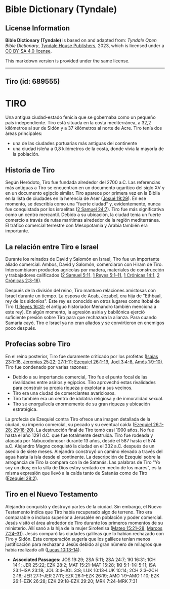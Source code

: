 # Bible Dictionary (Tyndale)

## License Information

**Bible Dictionary (Tyndale)** is based on and adapted from: _Tyndale Open Bible Dictionary_, [Tyndale House Publishers](https://tyndaleopenresources.com/), 2023, which is licensed under a [CC BY-SA 4.0 license](https://creativecommons.org/licenses/by-sa/4.0/legalcode.en).

This markdown version is provided under the same license.



--------------------------------

## Tiro (id: 689555)

TIRO
====

Una antigua ciudad\-estado fenicia que se gobernaba como un pequeño país independiente. Tiro está situada en la costa mediterránea, a 32,2 kilómetros al sur de Sidón y a 37 kilómetros al norte de Acre. Tiro tenía dos áreas principales:

* una de las ciudades portuarias más antiguas del continente
* una ciudad isleña a 0,8 kilómetros de la costa, donde vivía la mayoría de la población.

Historia de Tiro
----------------

Según Heródoto, Tiro fue fundada alrededor del 2700 a.C. Las referencias más antiguas a Tiro se encuentran en un documento ugarítico del siglo XV y en un documento egipcio similar. Tiro aparece por primera vez en la Biblia en la lista de ciudades en la herencia de Aser ([Josué 19:29](https://ref.ly/Josh19:29)). En ese momento, se describía como una "fuerte ciudad" y, evidentemente, nunca fue conquistada por los israelitas ([2 Samuel 24:7](https://ref.ly/2Sam24:7)). Tiro fue más significativa como un centro mercantil. Debido a su ubicación, la ciudad tenía un fuerte comercio a través de rutas marítimas alrededor de la región mediterránea. El tráfico comercial terrestre con Mesopotamia y Arabia también era importante.

La relación entre Tiro e Israel
-------------------------------

Durante los reinados de David y Salomón en Israel, Tiro fue un importante aliado comercial. Ambos, David y Salomón, comerciaron con Hiram de Tiro. Intercambiaron productos agrícolas por madera, materiales de construcción y trabajadores calificados ([2 Samuel 5:11,](https://ref.ly/2Sam5:11) [1 Reyes 5:1–11,](https://ref.ly/1Kgs5:1-1Kgs5:11) [1 Crónicas 14:1,](https://ref.ly/1Chr14:1) [2 Crónicas 2:3](https://ref.ly/2Chr2:3-2Chr2:16)[\-](https://ref.ly/1Kgs5:1-1Kgs5:11)[16](https://ref.ly/2Chr2:3-2Chr2:16)).

Después de la división del reino, Tiro mantuvo relaciones amistosas con Israel durante un tiempo. La esposa de Acab, Jezabel, era hija de "Ethbaal, rey de los sidonios". Este rey es conocido en otros lugares como Itobal de Tiro ([1 Reyes 16:31](https://ref.ly/1Kgs16:31); el antiguo historiador Menandro también menciona a este rey). En algún momento, la agresión asiria y babilónica ejerció suficiente presión sobre Tiro para que rechazara la alianza. Para cuando Samaria cayó, Tiro e Israel ya no eran aliados y se convirtieron en enemigos poco después.

Profecías sobre Tiro
--------------------

En el reino posterior, Tiro fue duramente criticado por los profetas ([Isaías 23:1–18,](https://ref.ly/Isa23:1-Isa23:18) [Jeremías 25:22](https://ref.ly/Jer25:22); [27:1](https://ref.ly/Jer27:1-Jer27:11)[\-](https://ref.ly/Isa23:1-Isa23:18)[11](https://ref.ly/Jer27:1-Jer27:11); [Ezequiel 26:1](https://ref.ly/Ezek26:1-Ezek26:19)[\-](https://ref.ly/Isa23:1-Isa23:18)[19,](https://ref.ly/Ezek26:1-Ezek26:19) [Joel 3:4](https://ref.ly/Joel3:4-Joel3:8)[\-](https://ref.ly/Isa23:1-Isa23:18)[8,](https://ref.ly/Joel3:4-Joel3:8) [Amós 1:9](https://ref.ly/Amos1:9-Amos1:10)[\-](https://ref.ly/Isa23:1-Isa23:18)[10](https://ref.ly/Amos1:9-Amos1:10)). Tiro fue condenado por varias razones:

* Debido a su importancia comercial, Tiro fue el punto focal de las rivalidades entre asirios y egipcios. Tiro aprovechó estas rivalidades para construir su propia riqueza y explotar a sus vecinos.
* Tiro era una ciudad de comerciantes avariciosos.
* Tiro también era un centro de idolatría religiosa y de inmoralidad sexual.
* Tiro se enorgullecía enormemente de su gran riqueza y ubicación estratégica.

La profecía de Ezequiel contra Tiro ofrece una imagen detallada de la ciudad, su imperio comercial, su pecado y su eventual caída ([Ezequiel 26:1](https://ref.ly/Ezek26:1-Ezek26:28)[\-](https://ref.ly/Isa23:1-Isa23:18)[28](https://ref.ly/Ezek26:1-Ezek26:28); [29:18](https://ref.ly/Ezek29:18-Ezek29:20)[\-](https://ref.ly/Isa23:1-Isa23:18)[20](https://ref.ly/Ezek29:18-Ezek29:20)). La destrucción final de Tiro tomó casi 1900 años. No fue hasta el año 1291 d.C. que fue totalmente destruida. Tiro fue rodeada y atacada por Nabucodonosor durante 13 años, desde el 587 hasta el 574 a.C. Alejandro Magno conquistó la ciudad en el 332 a.C. después de un asedio de siete meses. Alejandro construyó un camino elevado a través del agua hasta la isla desde el continente. La descripción de Ezequiel sobre la arrogancia de Tiro la compara con la de Satanás. Las palabras de Tiro "Yo soy un dios; en la silla de Dios estoy sentado en medio de los mares", es la misma expresión que llevó a la caída tanto de Satanás como de Tiro ([Ezequiel 28:2](https://ref.ly/Ezek28:2)).

Tiro en el Nuevo Testamento
---------------------------

Alejandro conquistó y destruyó partes de la ciudad. Sin embargo, el Nuevo Testamento indica que Tiro había recuperado algo de terreno. Tiro era comparable o incluso superior a Jerusalén en población y poder comercial. Jesús visitó el área alrededor de Tiro durante los primeros momentos de su ministerio. Allí sanó a la hija de la mujer Sirofenisa ([Mateo 15:21–28,](https://ref.ly/Matt15:21-Matt15:28) [Marcos 7:24–31](https://ref.ly/Mark7:24-Mark7:31)). Jesús comparó las ciudades galileas que lo habían rechazado con Tiro y Sidón. Esta comparación sugería que los galileos tenían menos justificación para rechazar a Jesús debido al gran número de milagros que había realizado allí ([Lucas 10:13–14](https://ref.ly/Luke10:13-Luke10:14)).

* **Associated Passages:** JOS 19:29; 2SA 5:11; 2SA 24:7; 1KI 16:31; 1CH 14:1; JER 25:22; EZK 28:2; MAT 15:21–MAT 15:28; 1KI 5:1–1KI 5:11; ISA 23:1–ISA 23:18; JOL 3:4–JOL 3:8; LUK 10:13–LUK 10:14; 2CH 2:3–2CH 2:16; JER 27:1–JER 27:11; EZK 26:1–EZK 26:19; AMO 1:9–AMO 1:10; EZK 26:1–EZK 26:28; EZK 29:18–EZK 29:20; MRK 7:24–MRK 7:31


